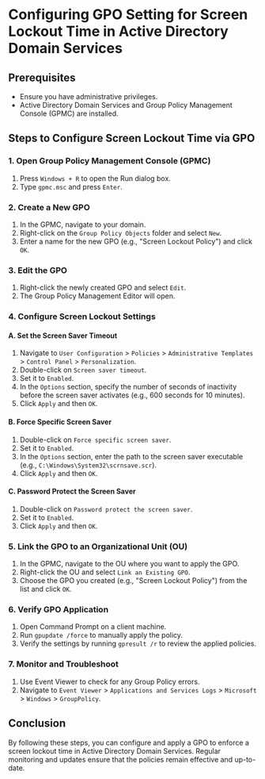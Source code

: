 # Configuring GPO Setting for Screen Lockout Time in Active Directory Domain Services

## Prerequisites
- Ensure you have administrative privileges.
- Active Directory Domain Services and Group Policy Management Console (GPMC) are installed.

## Steps to Configure Screen Lockout Time via GPO

### 1. Open Group Policy Management Console (GPMC)
1. Press `Windows + R` to open the Run dialog box.
2. Type `gpmc.msc` and press `Enter`.

### 2. Create a New GPO
1. In the GPMC, navigate to your domain.
2. Right-click on the `Group Policy Objects` folder and select `New`.
3. Enter a name for the new GPO (e.g., "Screen Lockout Policy") and click `OK`.

### 3. Edit the GPO
1. Right-click the newly created GPO and select `Edit`.
2. The Group Policy Management Editor will open.

### 4. Configure Screen Lockout Settings

#### A. Set the Screen Saver Timeout
1. Navigate to `User Configuration` > `Policies` > `Administrative Templates` > `Control Panel` > `Personalization`.
2. Double-click on `Screen saver timeout`.
3. Set it to `Enabled`.
4. In the `Options` section, specify the number of seconds of inactivity before the screen saver activates (e.g., 600 seconds for 10 minutes).
5. Click `Apply` and then `OK`.

#### B. Force Specific Screen Saver
1. Double-click on `Force specific screen saver`.
2. Set it to `Enabled`.
3. In the `Options` section, enter the path to the screen saver executable (e.g., `C:\Windows\System32\scrnsave.scr`).
4. Click `Apply` and then `OK`.

#### C. Password Protect the Screen Saver
1. Double-click on `Password protect the screen saver`.
2. Set it to `Enabled`.
3. Click `Apply` and then `OK`.

### 5. Link the GPO to an Organizational Unit (OU)
1. In the GPMC, navigate to the OU where you want to apply the GPO.
2. Right-click the OU and select `Link an Existing GPO`.
3. Choose the GPO you created (e.g., "Screen Lockout Policy") from the list and click `OK`.

### 6. Verify GPO Application
1. Open Command Prompt on a client machine.
2. Run `gpupdate /force` to manually apply the policy.
3. Verify the settings by running `gpresult /r` to review the applied policies.

### 7. Monitor and Troubleshoot
1. Use Event Viewer to check for any Group Policy errors.
2. Navigate to `Event Viewer` > `Applications and Services Logs` > `Microsoft` > `Windows` > `GroupPolicy`.

## Conclusion
By following these steps, you can configure and apply a GPO to enforce a screen lockout time in Active Directory Domain Services. Regular monitoring and updates ensure that the policies remain effective and up-to-date.
